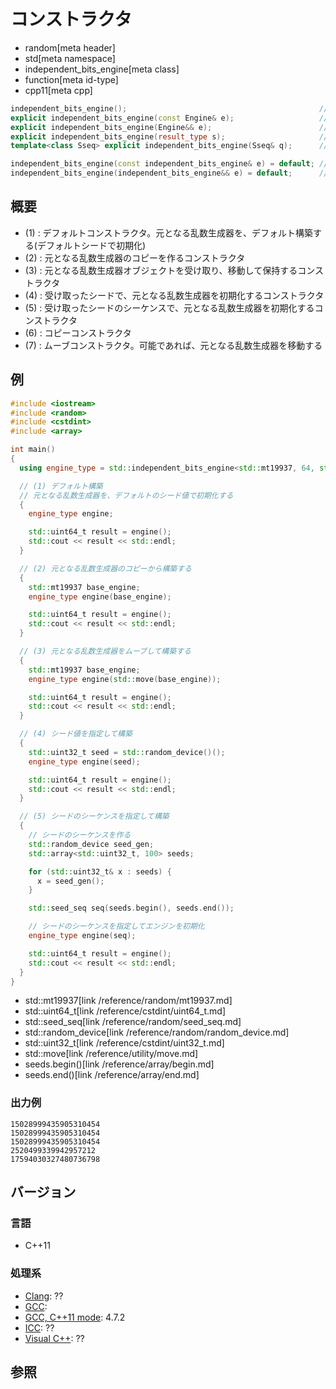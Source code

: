 # コンストラクタ
* random[meta header]
* std[meta namespace]
* independent_bits_engine[meta class]
* function[meta id-type]
* cpp11[meta cpp]

```cpp
independent_bits_engine();                                           // (1)
explicit independent_bits_engine(const Engine& e);                   // (2)
explicit independent_bits_engine(Engine&& e);                        // (3)
explicit independent_bits_engine(result_type s);                     // (4)
template<class Sseq> explicit independent_bits_engine(Sseq& q);      // (5)

independent_bits_engine(const independent_bits_engine& e) = default; // (6)
independent_bits_engine(independent_bits_engine&& e) = default;      // (7)
```

## 概要
- (1) : デフォルトコンストラクタ。元となる乱数生成器を、デフォルト構築する(デフォルトシードで初期化)
- (2) : 元となる乱数生成器のコピーを作るコンストラクタ
- (3) : 元となる乱数生成器オブジェクトを受け取り、移動して保持するコンストラクタ
- (4) : 受け取ったシードで、元となる乱数生成器を初期化するコンストラクタ
- (5) : 受け取ったシードのシーケンスで、元となる乱数生成器を初期化するコンストラクタ
- (6) : コピーコンストラクタ
- (7) : ムーブコンストラクタ。可能であれば、元となる乱数生成器を移動する


## 例
```cpp example
#include <iostream>
#include <random>
#include <cstdint>
#include <array>

int main()
{
  using engine_type = std::independent_bits_engine<std::mt19937, 64, std::uint64_t>;

  // (1) デフォルト構築
  // 元となる乱数生成器を、デフォルトのシード値で初期化する
  {
    engine_type engine;

    std::uint64_t result = engine();
    std::cout << result << std::endl;
  }

  // (2) 元となる乱数生成器のコピーから構築する
  {
    std::mt19937 base_engine;
    engine_type engine(base_engine);

    std::uint64_t result = engine();
    std::cout << result << std::endl;
  }

  // (3) 元となる乱数生成器をムーブして構築する
  {
    std::mt19937 base_engine;
    engine_type engine(std::move(base_engine));

    std::uint64_t result = engine();
    std::cout << result << std::endl;
  }

  // (4) シード値を指定して構築
  {
    std::uint32_t seed = std::random_device()();
    engine_type engine(seed);

    std::uint64_t result = engine();
    std::cout << result << std::endl;
  }

  // (5) シードのシーケンスを指定して構築
  {
    // シードのシーケンスを作る
    std::random_device seed_gen;
    std::array<std::uint32_t, 100> seeds;

    for (std::uint32_t& x : seeds) {
      x = seed_gen();
    }

    std::seed_seq seq(seeds.begin(), seeds.end());

    // シードのシーケンスを指定してエンジンを初期化
    engine_type engine(seq);

    std::uint64_t result = engine();
    std::cout << result << std::endl;
  }
}
```
* std::mt19937[link /reference/random/mt19937.md]
* std::uint64_t[link /reference/cstdint/uint64_t.md]
* std::seed_seq[link /reference/random/seed_seq.md]
* std::random_device[link /reference/random/random_device.md]
* std::uint32_t[link /reference/cstdint/uint32_t.md]
* std::move[link /reference/utility/move.md]
* seeds.begin()[link /reference/array/begin.md]
* seeds.end()[link /reference/array/end.md]

### 出力例
```
15028999435905310454
15028999435905310454
15028999435905310454
2520499339942957212
17594030327480736798
```

## バージョン
### 言語
- C++11

### 処理系
- [Clang](/implementation.md#clang): ??
- [GCC](/implementation.md#gcc): 
- [GCC, C++11 mode](/implementation.md#gcc): 4.7.2
- [ICC](/implementation.md#icc): ??
- [Visual C++](/implementation.md#visual_cpp): ??


## 参照


